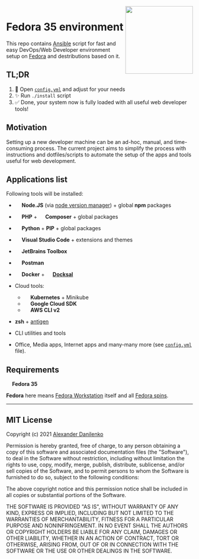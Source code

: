 <img src="https://upload.wikimedia.org/wikipedia/commons/4/41/Fedora_icon_%282021%29.svg" width="182" align="right" />

# Fedora 35 environment

This repo contains [Ansible](https://www.ansible.com/) script for fast and easy DevOps/Web Developer environment setup on [Fedora](https://getfedora.org/) and destributions based on it.

## TL;DR

1. 📝 Open [`config.yml`](config.yml) and adjust for your needs
2. ✨ Run `./install` script
3. ✅ Done, your system now is fully loaded with all useful web developer tools! 

## Motivation

Setting up a new developer machine can be an ad-hoc, manual, and time-consuming process. The current project aims to simplify the process with instructions and dotfiles/scripts to automate the setup of the apps and tools useful for web development.

## Applications list

Following tools will be installed:

- <img src="https://cdn.svgporn.com/logos/nodejs-icon.svg" height="14"> **Node.JS** (via [node version manager](https://github.com/nvm-sh/nvm)) + global **npm** packages
- <img src="https://cdn.svgporn.com/logos/php.svg" height="14"> **PHP** +  <img src="https://cdn.svgporn.com/logos/composer.svg" height="14"> **Composer** + global packages
- <img src="https://cdn.svgporn.com/logos/python.svg" height="14"> **Python** + **PIP** + global packages
- <img src="https://cdn.svgporn.com/logos/visual-studio-code.svg" height="14"> **Visual Studio Code** + extensions and themes
- <img src="https://cdn.svgporn.com/logos/jetbrains.svg" height="14"> **JetBrains Toolbox**
- <img src="https://cdn.svgporn.com/logos/postman.svg" height="14"> **Postman**
- <img src="https://cdn.svgporn.com/logos/docker-icon.svg" height="14"> **Docker** + <img src="https://d33wubrfki0l68.cloudfront.net/96d4dedb7aa3fbf371d01d3356a97ec463b23e04/ca713/images/docksal-mark-color.svg" height="14"> [**Docksal**](https://docksal.io/)
- Cloud tools:
  - <img src="https://cdn.svgporn.com/logos/kubernetes.svg" height="14"> **Kubernetes** + Minikube
  - <img src="https://cdn.svgporn.com/logos/google-cloud.svg" height="14"> **Google Cloud SDK**
  - <img src="https://cdn.svgporn.com/logos/aws.svg" height="14"> **AWS CLI v2**

- **zsh** + [antigen](https://github.com/zsh-users/antigen)
- CLI utilities and tools
- Office, Media apps, Internet apps and many-many more (see [`config.yml`](config.yml) file).

## Requirements

<img src="https://upload.wikimedia.org/wikipedia/commons/4/41/Fedora_icon_%282021%29.svg" height="12" /> **Fedora 35**

**Fedora** here means [Fedora Workstation](https://getfedora.org/workstation/) itself and all [Fedora spins](https://spins.fedoraproject.org/).

- - -

## MIT License

Copyright (c) 2021 [Alexander Danilenko](https://github.com/alexander-danilenko)

Permission is hereby granted, free of charge, to any person obtaining a copy
of this software and associated documentation files (the "Software"), to deal
in the Software without restriction, including without limitation the rights
to use, copy, modify, merge, publish, distribute, sublicense, and/or sell
copies of the Software, and to permit persons to whom the Software is
furnished to do so, subject to the following conditions:

The above copyright notice and this permission notice shall be included in all
copies or substantial portions of the Software.

THE SOFTWARE IS PROVIDED "AS IS", WITHOUT WARRANTY OF ANY KIND, EXPRESS OR
IMPLIED, INCLUDING BUT NOT LIMITED TO THE WARRANTIES OF MERCHANTABILITY,
FITNESS FOR A PARTICULAR PURPOSE AND NONINFRINGEMENT. IN NO EVENT SHALL THE
AUTHORS OR COPYRIGHT HOLDERS BE LIABLE FOR ANY CLAIM, DAMAGES OR OTHER
LIABILITY, WHETHER IN AN ACTION OF CONTRACT, TORT OR OTHERWISE, ARISING FROM,
OUT OF OR IN CONNECTION WITH THE SOFTWARE OR THE USE OR OTHER DEALINGS IN THE
SOFTWARE.
